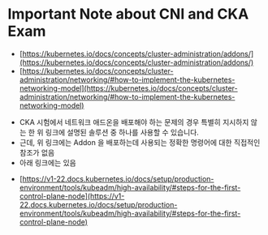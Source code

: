 # Important Note about CNI and CKA Exam

* [https://kubernetes.io/docs/concepts/cluster-administration/addons/](https://kubernetes.io/docs/concepts/cluster-administration/addons/)
* [https://kubernetes.io/docs/concepts/cluster-administration/networking/#how-to-implement-the-kubernetes-networking-model](https://kubernetes.io/docs/concepts/cluster-administration/networking/#how-to-implement-the-kubernetes-networking-model)

- CKA 시험에서 네트워크 애드온을 배포해야 하는 문제의 경우 특별히 지시하지 않는 한 위 링크에 설명된 솔루션 중 하나를 사용할 수 있습니다.
- 근데, 위 링크에는 Addon 을 배포하는데 사용되는 정확한 명령어에 대한 직접적인 참조가 없음
- 아래 링크에는 있음

* [https://v1-22.docs.kubernetes.io/docs/setup/production-environment/tools/kubeadm/high-availability/#steps-for-the-first-control-plane-node](https://v1-22.docs.kubernetes.io/docs/setup/production-environment/tools/kubeadm/high-availability/#steps-for-the-first-control-plane-node)

